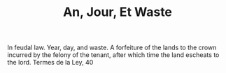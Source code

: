 ---
title: An, Jour, Et Waste
letter: A
permalink: "/definitions/an-jour-et-waste.html"
body: In feudal law. Year, day, and waste. A forfeiture of the lands to the crown
  incurred by the felony of the tenant, after which time the land escheats to the
  lord. Termes de la Ley, 40
published_at: '2018-07-07'
source: Black's Law Dictionary
layout: post
---